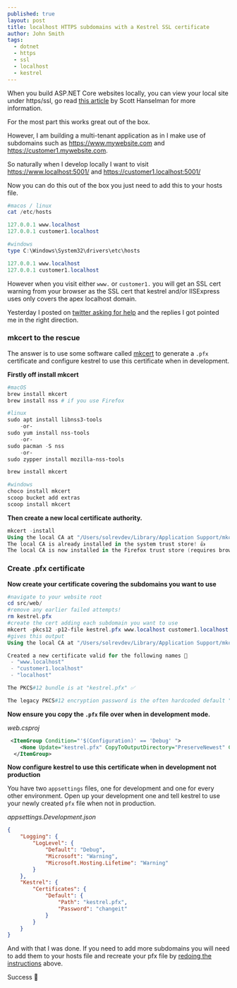 ```yaml
---
published: true
layout: post
title: localhost HTTPS subdomains with a Kestrel SSL certificate
author: John Smith
tags:
  - dotnet
  - https
  - ssl
  - localhost
  - kestrel
---
```


When you build ASP.NET Core websites locally, you can view your local site under https/ssl, go read [this article](https://www.hanselman.com/blog/DevelopingLocallyWithASPNETCoreUnderHTTPSSSLAndSelfSignedCerts.aspx) by Scott Hanselman for more information.

For the most part this works great out of the box. 

However, I am building a multi-tenant application as in I make use of subdomains such as <https://www.mywebsite.com> and <https://customer1.mywebsite.com>. 

So naturally when I develop locally I want to visit <https://www.localhost:5001/> and <https://customer1.localhost:5001/>

Now you can do this out of the box you just need to add this to your hosts file.

```powershell
#macos / linux
cat /etc/hosts

127.0.0.1 www.localhost
127.0.0.1 customer1.localhost

#windows
type C:\Windows\System32\drivers\etc\hosts

127.0.0.1 www.localhost
127.0.0.1 customer1.localhost
```

However when you visit either `www.` or `customer1.` you will get an SSL cert warning from your browser as the SSL cert that kestrel and/or IISExpress uses only covers the apex localhost domain.

Yesterday I posted on [twitter asking for help](https://twitter.com/solrevdev/status/1235641092256784385) and the replies I got pointed me in the right direction.

### mkcert to the rescue

The answer is to use some software called [mkcert](https://github.com/FiloSottile/mkcert) to generate a `.pfx` certificate and configure kestrel to use this certificate when in development.

**Firstly off install mkcert**

```powershell
#macOS
brew install mkcert
brew install nss # if you use Firefox

#linux
sudo apt install libnss3-tools
    -or-
sudo yum install nss-tools
    -or-
sudo pacman -S nss
    -or-
sudo zypper install mozilla-nss-tools

brew install mkcert

#windows
choco install mkcert
scoop bucket add extras
scoop install mkcert
```

**Then create a new local certificate authority.**

```powershell
mkcert -install
Using the local CA at "/Users/solrevdev/Library/Application Support/mkcert" ✨
The local CA is already installed in the system trust store! 👍
The local CA is now installed in the Firefox trust store (requires browser restart)! 🦊
```

### Create .pfx certificate

**Now create your certificate covering the subdomains you want to use**

```powershell
#navigate to your website root
cd src/web/
#remove any earlier failed attempts!
rm kestrel.pfx
#create the cert adding each subdomain you want to use
mkcert -pkcs12 -p12-file kestrel.pfx www.localhost customer1.localhost localhost
#gives this output
Using the local CA at "/Users/solrevdev/Library/Application Support/mkcert" ✨

Created a new certificate valid for the following names 📜
 - "www.localhost"
 - "customer1.localhost"
 - "localhost"

The PKCS#12 bundle is at "kestrel.pfx" ✅

The legacy PKCS#12 encryption password is the often hardcoded default "changeit" ℹ️
```


**Now ensure you copy the `.pfx` file over when in development mode.**


*web.csproj*

```xml
 <ItemGroup Condition="'$(Configuration)' == 'Debug' ">
    <None Update="kestrel.pfx" CopyToOutputDirectory="PreserveNewest" Condition="Exists('kestrel.pfx')" />
  </ItemGroup>
```

**Now configure kestrel to use this certificate when in development not production**

You have two `appsettings` files, one for development and one for every other environment. Open up your development one and tell kestrel to use your newly created `pfx` file when not in production.

*appsettings.Development.json*

```json
{
    "Logging": {
        "LogLevel": {
            "Default": "Debug",
            "Microsoft": "Warning",
            "Microsoft.Hosting.Lifetime": "Warning"
        }
    },
    "Kestrel": {
        "Certificates": {
            "Default": {
                "Path": "kestrel.pfx",
                "Password": "changeit"
            }
        }
    }
}

```

And with that I was done. If you need to add more subdomains you will need to add them to your hosts file and recreate your pfx file by [redoing the instructions](#create-pfx-certificate) above.

Success 🎉
